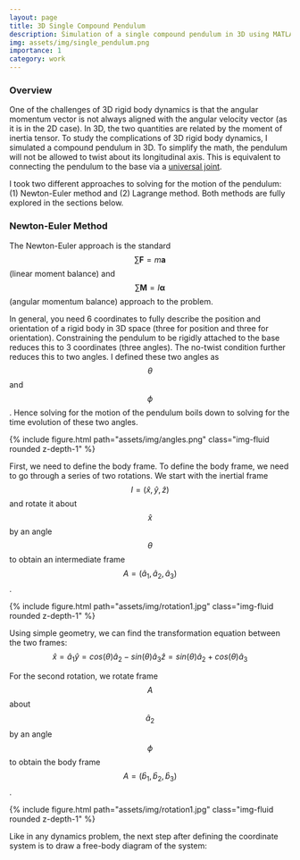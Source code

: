 ```yaml
---
layout: page
title: 3D Single Compound Pendulum
description: Simulation of a single compound pendulum in 3D using MATLAB.
img: assets/img/single_pendulum.png
importance: 1
category: work
---
```

### Overview
One of the challenges of 3D rigid body dynamics is that the angular momentum vector is not always aligned with the angular velocity vector (as it is in the 2D case). In 3D, the two quantities are related by the moment of inertia tensor. To study the complications of 3D rigid body dynamics, I simulated a compound pendulum in 3D. To simplify the math, the pendulum will not be allowed to twist about its longitudinal axis. This is equivalent to connecting the pendulum to the base via a <a href="https://www.youtube.com/watch?v=LCMZz6YhbOQ&ab_channel=Lesics">universal joint</a>.  

I took two different approaches to solving for the motion of the pendulum: (1) Newton-Euler method and (2) Lagrange method. Both methods are fully explored in the sections below.

### Newton-Euler Method
The Newton-Euler approach is the standard $$\sum \mathbf{F}=m\mathbf{a}$$ (linear moment balance) and $$\sum \mathbf{M}=I\mathbf{\alpha}$$ (angular momentum balance) approach to the problem.

In general, you need 6 coordinates to fully describe the position and orientation of a rigid body in 3D space (three for position and three for orientation). Constraining the pendulum to be rigidly attached to the base reduces this to 3 coordinates (three angles). The no-twist condition further reduces this to two angles. I defined these two angles as $$\theta$$ and $$\phi$$. Hence solving for the motion of the pendulum boils down to solving for the time evolution of these two angles.

<p align="center">
<div class="row mt-3">
    <div class="col-sm mt-3 mt-md-0">
        {% include figure.html path="assets/img/angles.png" class="img-fluid rounded z-depth-1" %}
    </div>
</div>
</p>


First, we need to define the body frame. To define the body frame, we need to go through a series of two rotations. We start with the inertial frame $$I=(\hat{x},\hat{y},\hat{z})$$ and rotate it about $$\hat{x}$$ by an angle $$\theta$$ to obtain an intermediate frame $$A=(\hat{a}_1,\hat{a}_2,\hat{a}_3)$$.

<p align="center">
<div class="row mt-3">
    <div class="col-sm mt-3 mt-md-0">
        {% include figure.html path="assets/img/rotation1.jpg" class="img-fluid rounded z-depth-1" %}
    </div>
</div>
</p>


Using simple geometry, we can find the transformation equation between the two frames:
$$
\hat{x}=\hat{a}_1
\hat{y}=cos(\theta)\hat{a}_2-sin(\theta)\hat{a}_3
\hat{z}=sin(\theta)\hat{a}_2+cos(\theta)\hat{a}_3
$$

For the second rotation, we rotate frame $$A$$ about $$\hat{a}_2$$ by an angle $$\phi$$ to obtain the body frame $$A=(\hat{b}_1,\hat{b}_2,\hat{b}_3)$$.

<p align="center">
<div class="row mt-3">
    <div class="col-sm mt-3 mt-md-0">
        {% include figure.html path="assets/img/rotation1.jpg" class="img-fluid rounded z-depth-1" %}
    </div>
</div>
</p>

Like in any dynamics problem, the next step after defining the coordinate system is to draw a free-body diagram of the system:
